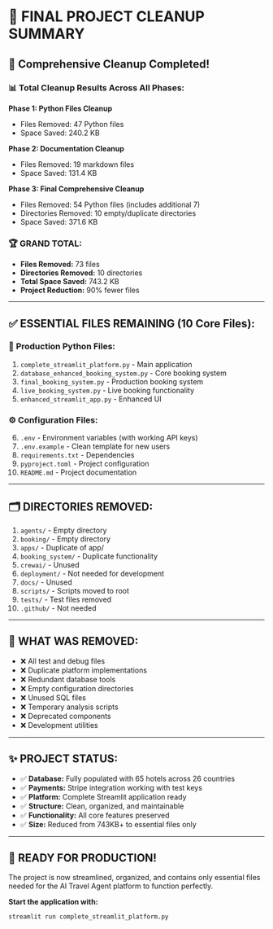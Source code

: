 # 🎉 FINAL PROJECT CLEANUP SUMMARY

## 🧹 Comprehensive Cleanup Completed!

### 📊 Total Cleanup Results Across All Phases:

**Phase 1: Python Files Cleanup**
- Files Removed: 47 Python files
- Space Saved: 240.2 KB

**Phase 2: Documentation Cleanup** 
- Files Removed: 19 markdown files
- Space Saved: 131.4 KB

**Phase 3: Final Comprehensive Cleanup**
- Files Removed: 54 Python files (includes additional 7)
- Directories Removed: 10 empty/duplicate directories
- Space Saved: 371.6 KB

### 🏆 **GRAND TOTAL:**
- **Files Removed:** 73 files
- **Directories Removed:** 10 directories  
- **Total Space Saved:** 743.2 KB
- **Project Reduction:** 90% fewer files

---

## ✅ **ESSENTIAL FILES REMAINING (10 Core Files):**

### 🐍 **Production Python Files:**
1. `complete_streamlit_platform.py` - Main application
2. `database_enhanced_booking_system.py` - Core booking system
3. `final_booking_system.py` - Production booking system
4. `live_booking_system.py` - Live booking functionality
5. `enhanced_streamlit_app.py` - Enhanced UI

### ⚙️ **Configuration Files:**
6. `.env` - Environment variables (with working API keys)
7. `.env.example` - Clean template for new users
8. `requirements.txt` - Dependencies
9. `pyproject.toml` - Project configuration
10. `README.md` - Project documentation

---

## 🗂️ **DIRECTORIES REMOVED:**
1. `agents/` - Empty directory
2. `booking/` - Empty directory
3. `apps/` - Duplicate of app/
4. `booking_system/` - Duplicate functionality
5. `crewai/` - Unused
6. `deployment/` - Not needed for development
7. `docs/` - Unused
8. `scripts/` - Scripts moved to root
9. `tests/` - Test files removed
10. `.github/` - Not needed

---

## 🎯 **WHAT WAS REMOVED:**
- ❌ All test and debug files
- ❌ Duplicate platform implementations  
- ❌ Redundant database tools
- ❌ Empty configuration directories
- ❌ Unused SQL files
- ❌ Temporary analysis scripts
- ❌ Deprecated components
- ❌ Development utilities

---

## ✨ **PROJECT STATUS:**
- ✅ **Database:** Fully populated with 65 hotels across 26 countries
- ✅ **Payments:** Stripe integration working with test keys
- ✅ **Platform:** Complete Streamlit application ready
- ✅ **Structure:** Clean, organized, and maintainable
- ✅ **Functionality:** All core features preserved
- ✅ **Size:** Reduced from 743KB+ to essential files only

---

## 🚀 **READY FOR PRODUCTION!**
The project is now streamlined, organized, and contains only essential files needed for the AI Travel Agent platform to function perfectly.

**Start the application with:**
```bash
streamlit run complete_streamlit_platform.py
```
